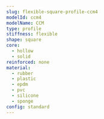 ```yaml
---
slug: flexible-square-profile-ccm4
modelId: ccm4
modelName: CCM
type: profile
stiffness: flexible
shape: square
core:
  - hollow
  - solid
reinforced: none
material:
  - rubber
  - plastic
  - epdm
  - pvc
  - silicone
  - sponge
config: standard
---
```

